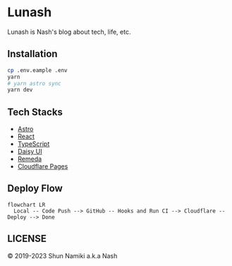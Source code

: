 # Lunash

Lunash is Nash's blog about tech, life, etc.

## Installation

```zsh
cp .env.eample .env
yarn
# yarn astro sync
yarn dev
```

## Tech Stacks

- [Astro](https://astro.build/)
- [React](https://reactjs.org/)
- [TypeScript](https://www.typescriptlang.org/)
- [Daisy UI](https://daisyui.com/)
- [Remeda](https://remedajs.com/)
- [Cloudflare Pages](https://www.cloudflare.com/)

## Deploy Flow

```mermaid
flowchart LR
  Local -- Code Push --> GitHub -- Hooks and Run CI --> Cloudflare -- Deploy --> Done
```

## LICENSE

© 2019-2023 Shun Namiki a.k.a Nash

